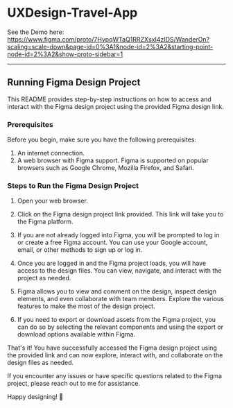 # UXDesign-Travel-App


See the Demo here: https://www.figma.com/proto/7HvpqWTaQ1RRZXsxI4zIDS/WanderOn?scaling=scale-down&page-id=0%3A1&node-id=2%3A2&starting-point-node-id=2%3A2&show-proto-sidebar=1

<hr>

## Running Figma Design Project

This README provides step-by-step instructions on how to access and interact with the Figma design project using the provided Figma design link.

### Prerequisites

Before you begin, make sure you have the following prerequisites:

1. An internet connection.
2. A web browser with Figma support. Figma is supported on popular browsers such as Google Chrome, Mozilla Firefox, and Safari.

### Steps to Run the Figma Design Project

1. Open your web browser.

2. Click on the Figma design project link provided. This link will take you to the Figma platform.

3. If you are not already logged into Figma, you will be prompted to log in or create a free Figma account. You can use your Google account, email, or other methods to sign up or log in.

4. Once you are logged in and the Figma project loads, you will have access to the design files. You can view, navigate, and interact with the project as needed.

5. Figma allows you to view and comment on the design, inspect design elements, and even collaborate with team members. Explore the various features to make the most of the design project.

6. If you need to export or download assets from the Figma project, you can do so by selecting the relevant components and using the export or download options available within Figma.


That's it! You have successfully accessed the Figma design project using the provided link and can now explore, interact with, and collaborate on the design files as needed.

If you encounter any issues or have specific questions related to the Figma project, please reach out to me for assistance.

Happy designing! 🎨
